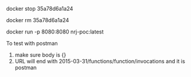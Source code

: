 docker stop 35a78d6a1a24

docker rm 35a78d6a1a24

docker run -p 8080:8080 nrj-poc:latest

To test with postman
1. make sure body is {}
2. URL will end with 2015-03-31/functions/function/invocations and it is postman
